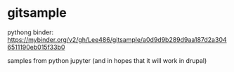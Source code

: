 # gitsample

pythong binder: https://mybinder.org/v2/gh/Lee486/gitsample/a0d9d9b289d9aa187d2a3046511190eb015f33b0

samples from python jupyter (and in hopes that it will work in drupal)

